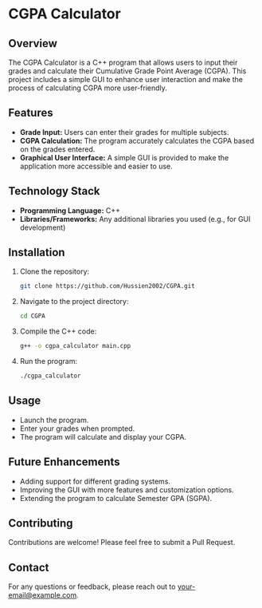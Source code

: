 
# CGPA Calculator

## Overview

The CGPA Calculator is a C++ program that allows users to input their grades and calculate their Cumulative Grade Point Average (CGPA). This project includes a simple GUI to enhance user interaction and make the process of calculating CGPA more user-friendly.

## Features

- **Grade Input:** Users can enter their grades for multiple subjects.
- **CGPA Calculation:** The program accurately calculates the CGPA based on the grades entered.
- **Graphical User Interface:** A simple GUI is provided to make the application more accessible and easier to use.

## Technology Stack

- **Programming Language:** C++
- **Libraries/Frameworks:** Any additional libraries you used (e.g., for GUI development)

## Installation

1. Clone the repository:
   ```bash
   git clone https://github.com/Hussien2002/CGPA.git
   ```
2. Navigate to the project directory:
   ```bash
   cd CGPA
   ```
3. Compile the C++ code:
   ```bash
   g++ -o cgpa_calculator main.cpp
   ```
4. Run the program:
   ```bash
   ./cgpa_calculator
   ```

## Usage

- Launch the program.
- Enter your grades when prompted.
- The program will calculate and display your CGPA.

## Future Enhancements

- Adding support for different grading systems.
- Improving the GUI with more features and customization options.
- Extending the program to calculate Semester GPA (SGPA).

## Contributing

Contributions are welcome! Please feel free to submit a Pull Request.

## Contact

For any questions or feedback, please reach out to [your-email@example.com](mailto:your-email@example.com).
